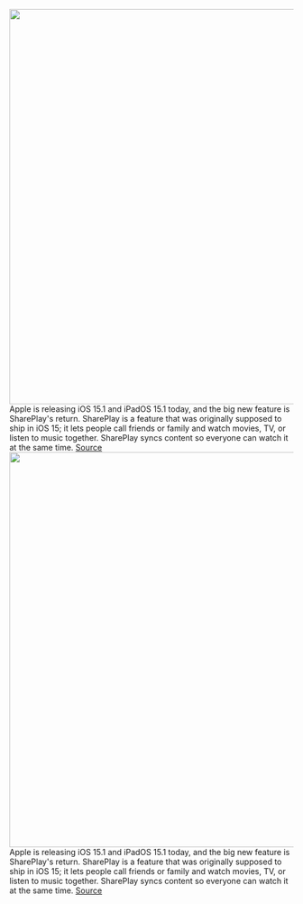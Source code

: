 <img src='https://cdn.vox-cdn.com/thumbor/SMhoQPV1g4wV7w7csgpju24Z-5c=/0x0:2040x1360/1200x800/filters:focal(857x517:1183x843)/cdn.vox-cdn.com/uploads/chorus_image/image/70042749/cgartenberg_210629_4653_002.0.jpg' width='700px' /><br/>
Apple is releasing iOS 15.1 and iPadOS 15.1 today, and the big new feature is SharePlay's return. SharePlay is a feature that was originally supposed to ship in iOS 15; it lets people call friends or family and watch movies, TV, or listen to music together. SharePlay syncs content so everyone can watch it at the same time.
<a href='https://www.theverge.com/2021/10/25/22732647/apple-ios-15-1-download-release-available-now'> Source <a/><img src='https://cdn.vox-cdn.com/thumbor/SMhoQPV1g4wV7w7csgpju24Z-5c=/0x0:2040x1360/1200x800/filters:focal(857x517:1183x843)/cdn.vox-cdn.com/uploads/chorus_image/image/70042749/cgartenberg_210629_4653_002.0.jpg' width='700px' /><br/>
Apple is releasing iOS 15.1 and iPadOS 15.1 today, and the big new feature is SharePlay's return. SharePlay is a feature that was originally supposed to ship in iOS 15; it lets people call friends or family and watch movies, TV, or listen to music together. SharePlay syncs content so everyone can watch it at the same time.
<a href='https://www.theverge.com/2021/10/25/22732647/apple-ios-15-1-download-release-available-now'> Source <a/>